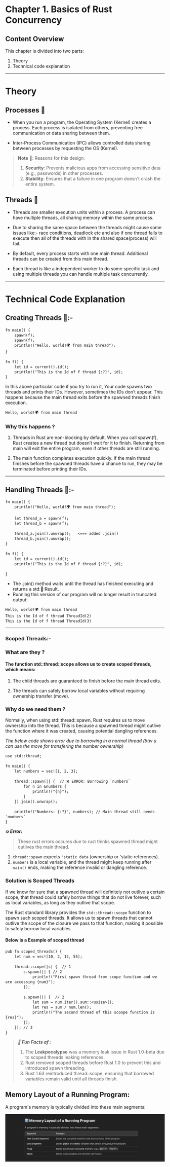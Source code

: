# Chapter 1. Basics of Rust Concurrency

## Content Overview
This chapter is divided into two parts:
1. Theory
2. Technical code explanation
----

# Theory 
## Processes 👾

- When you run a program, the Operating System (Kernel) creates a process. Each process is isolated from others, preventing free communication or data sharing between them.

- Inter-Process Communication (IPC) allows controlled data sharing between processes by requesting the OS (Kernel).


> **Note 📝**: Reasons for this design:
> 1. **Security**: Prevents malicious apps from accessing sensitive data (e.g., passwords) in other processes.
> 2. **Stability**: Ensures that a failure in one program doesn't crash the entire system.


## Threads 🧶

- Threads are smaller execution units within a process. A process can have multiple threads, all sharing memory within the same process.

- Due to sharing the same space between the threads might cause some issues like:- race conditions, deadlock etc and also if one thread fails to execute then all of the threads with in the shared space(process) will fail.

- By default, every process starts with one main thread. Additional threads can be created from this main thread.

- Each thread is like a independent worker to do some specific task and using multiple threads you can handle multiple task concurrently. 

---

# Technical Code Explanation

## Creating Threads 🧶:-
```
fn main() {
    spawn(f);
    spawn(f);
    println!("Hello, world!🌍 from main thread");
}

fn f() {
    let id = current().id();
    println!("This is the Id of f thread {:?}", id);
}
```

In this above particular code if you try to run it, Your code spawns two threads and prints their IDs. However, sometimes the IDs don’t appear. This happens because the main thread exits before the spawned threads finish execution.

```
Hello, world!🌍 from main thread
```

### Why this happens ?
1) Threads in Rust are non-blocking by default. When you call spawn(f), Rust creates a new thread but doesn’t wait for it to finish.   Returning from main will exit the entire program, even if other threads are still running.

2) The main function completes execution quickly. If the main thread finishes before the spawned threads have a chance to run, they may be terminated before printing their IDs.

---

## Handling Threads 🧶:- 

```
fn main() {
    println!("Hello, world!🌍 from main thread");

    let thread_a = spawn(f);
    let thread_b = spawn(f);

    thread_a.join().unwrap();   <=== added .join()
    thread_b.join().unwrap();
}

fn f() {
    let id = current().id();
    println!("This is the Id of f thread {:?}", id);

}

```

- The .join() method waits until the thread has finished executing and returns a std::thread::Result.
- Running this version of our program will no longer result in truncated output:



```
Hello, world!🌍 from main thread
This is the Id of f thread ThreadId(2)
This is the Id of f thread ThreadId(3)
```
---

### Scoped Threads:- 

<h3>What are they ?</h3>
<h4>The function std::thread::scope allows us to create scoped threads, which means:</h4>

1) The child threads are guaranteed to finish before the main thread exits.

2) The threads can safely borrow local variables without requiring ownership transfer (move).

<h3>Why do we need them ?</h3>
<p>Normally, when using std::thread::spawn, Rust requires us to move ownership into the thread. This is because a spawned thread might outlive the function where it was created, causing potential dangling references.</p>

*The below code shows error due to borrowing in a normal thread (btw u can use the move for transfering the number ownership)*

```
use std::thread;

fn main() {
    let numbers = vec![1, 2, 3];

    thread::spawn(|| {  // ❌ ERROR: Borrowing `numbers`
        for n in &numbers {
            println!("{n}");
        }
    }).join().unwrap();

    println!("Numbers: {:?}", numbers); // Main thread still needs `numbers`
}

```


***💥 Error:***
> These rust errors occures due to rust thinks spawned thread might outlives the main thread.
1) ```thread::spawn``` expects ```'static data``` (ownership or 'static references).
2) ```numbers``` is a local variable, and the thread might keep running after ```main()``` ends, making the reference invalid or dangling reference.

<h3>Solution is Scoped Threads</h3>
<p>If we know for sure that a spawned thread will definitely not outlive a certain scope, that thread could safely borrow things that do not live forever, such as local variables, as long as they outlive that scope. </p>

The Rust standard library provides the ```std::thread::scope``` function to spawn such scoped threads. It allows us to spawn threads that cannot outlive the scope of the closure we pass to that function, making it possible to safely borrow local variables.

<h4>Below is a Example of scoped thread</h4>

```
pub fn scoped_threads() {
    let num = vec![10, 2, 12, 55];

    thread::scope(|s| {  // 1
        s.spawn(|| { // 2
            println!("First spawn thread from scope function and we are accessing {num}");
        });

        s.spawn(|| {  // 2
            let sum = num.iter().sum::<usize>();
            let res = sum / num.len();
            println!("The second thread of this scoope function is {res}");
        });
    }); // 3
}
```

> ***🤪 Fun Facts af :***
> 1) The **Leakpocalypse** was a memory leak issue in Rust 1.0-beta due to scoped threads leaking references.
> 2) Rust removed scoped threads before Rust 1.0 to prevent this and introduced spawn threading.
> 3) Rust 1.63 reintroduced thread::scope, ensuring that borrowed variables remain valid until all threads finish.

## Memory Layout of a Running Program:
A program's memory is typically divided into these main segments:

<div>
 <img src="chapter-1/images/rust-mem-layout.png" alt="memory-layout">
</div>